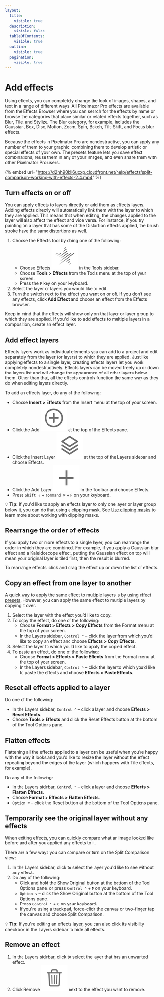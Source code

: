 ```yaml
---
layout:
  title:
    visible: true
  description:
    visible: false
  tableOfContents:
    visible: true
  outline:
    visible: true
  pagination:
    visible: true
---
```


# Add effects

Using effects, you can completely change the look of images, shapes, and text in a range of different ways. All Pixelmator Pro effects are available from the Effects Browser where you can search for the effects by name or browse the categories that place similar or related effects together, such as Blur, Tile, and Stylize. The Blur category, for example, includes the Gaussian, Box, Disc, Motion, Zoom, Spin, Bokeh, Tilt-Shift, and Focus blur effects.

Because the effects in Pixelmator Pro are nondestructive, you can apply any number of them to your graphic, combining them to develop artistic or special effects of your own. The presets feature lets you save effect combinations, reuse them in any of your images, and even share them with other Pixelmator Pro users.

{% embed url="https://d2hh90bli6ucxp.cloudfront.net/help/effects/split-comparison-working-with-effects-2.4.mp4" %}

## Turn effects on or off

You can apply effects to layers directly or add them as effects layers. Adding effects directly will automatically link them with the layer to which they are applied. This means that when editing, the changes applied to the layer will also affect the effect and vice versa. For instance, if you try painting on a layer that has some of the Distortion effects applied, the brush stroke have the same distortions as well.

1. Choose the Effects tool by doing one of the following:
   * Choose Effects <img src="../.gitbook/assets/Effects.png" alt="" data-size="line"> in the Tools sidebar.
   * Choose **Tools > Effects** from the Tools menu at the top of your screen.
   * Press the `F` key on your keyboard.
2. Select the layer or layers you would like to edit.
3. Turn the switch next to the effect you want on or off. If you don't see any effects, click **Add Effect** and choose an effect from the Effects browser.&#x20;

Keep in mind that the effects will show only on that layer or layer group to which they are applied. If you'd like to add effects to multiple layers in a composition, create an effect layer.

## Add effect layers

Effects layers work as individual elements you can add to a project and edit separately from the layer (or layers) to which they are applied. Just like applying effects to a single layer, creating effects layers let you work completely nondestructively. Effects layers can be moved freely up or down the layers list and will change the appearance of all other layers below them. Other than that, all the effects controls function the same way as they do when editing layers directly.

To add an effects layer, do any of the following:

* Choose **Insert > Effects** from the Insert menu at the top of your screen.
* Click the Add <img src="../.gitbook/assets/Add.png" alt="" data-size="line"> at the top of the Effects pane.
* Click the Insert Layer <img src="../.gitbook/assets/Layer.png" alt="" data-size="line"> at the top of the Layers sidebar and choose Effects.
* Click the Add Layer <img src="../.gitbook/assets/Plus.png" alt="" data-size="line"> in the Toolbar and choose Effects.
* Press `Shift ⇧` + `Command ⌘` + `F` on your keyboard.

:bulb: **Tip:** If you'd like to apply an effects layer to only one layer or layer group below it, you can do that using a clipping mask. See [Use clipping masks](../add-masks/use-clipping-masks.md) to learn more about working with clipping masks.

## Rearrange the order of effects

If you apply two or more effects to a single layer, you can rearrange the order in which they are combined. For example, if you apply a Gaussian blur effect and a Kaleidoscope effect, putting the Gaussian effect on top will mean your original layer is tiled first, then the result is blurred.

To rearrange effects, click and drag the effect up or down the list of effects.

## Copy an effect from one layer to another

A quick way to apply the same effect to multiple layers is by using [effect presets](effect-presets.md). However, you can apply the same effect to multiple layers by copying it over.

1. Select the layer with the effect you’d like to copy.
2. To copy the effect, do one of the following:
   * Choose **Format > Effects > Copy Effects** from the Format menu at the top of your screen.
   * In the Layers sidebar, `Control ⌃` – click the layer from which you’d like to copy an effect and choose **Effects > Copy Effects**.
3. Select the layer to which you’d like to apply the copied effect.
4. To paste an effect, do one of the following:
   * Choose **Format > Effects > Paste Effects** from the Format menu at the top of your screen.
   * In the Layers sidebar, `Control ⌃` – click the layer to which you’d like to paste the effects and choose **Effects > Paste Effects**.

## Reset all effects applied to a layer

Do one of the following:

* In the Layers sidebar, `Control ⌃` – click a layer and choose **Effects > Reset Effects**.
* Choose **Tools > Effects** and click the Reset Effects button at the bottom of the Tool Options pane.

## Flatten effects

Flattening all the effects applied to a layer can be useful when you’re happy with the way it looks and you’d like to resize the layer without the effect repeating beyond the edges of the layer (which happens with Tile effects, for example).

Do any of the following:

* In the Layers sidebar, `Control ⌃` – click a layer and choose **Effects > Flatten Effects**.
* Choose **Format > Effects > Flatten Effects**.
* `Option ⌥` – click the Reset button at the bottom of the Tool Options pane.

## Temporarily see the original layer without any effects

When editing effects, you can quickly compare what an image looked like before and after you applied any effects to it.

There are a few ways you can compare or turn on the Split Comparison view:

1. In the Layers sidebar, click to select the layer you'd like to see without any effect.
2. Do any of the following:&#x20;
   * Click and hold the Show Original button at the bottom of the Tool Options pane, or press `Control ⌃` + `M` on your keyboard.
   * `Option ⌥` – click the Show Original button at the bottom of the Tool Options pane.
   * Press `Control ⌃` + `C` on your keyboard.
   * If you're using a trackpad, force-click the canvas or two-finger tap the canvas and choose Split Comparison.

:bulb: **Tip:** If you're editing an effects layer, you can also click its visibility checkbox in the Layers sidebar to hide all effects.

## Remove an effect

1. In the Layers sidebar, click to select the layer that has an unwanted effect.
2. Click Remove <img src="../.gitbook/assets/Remove 02.png" alt="" data-size="line"> next to the effect you want to remove.
